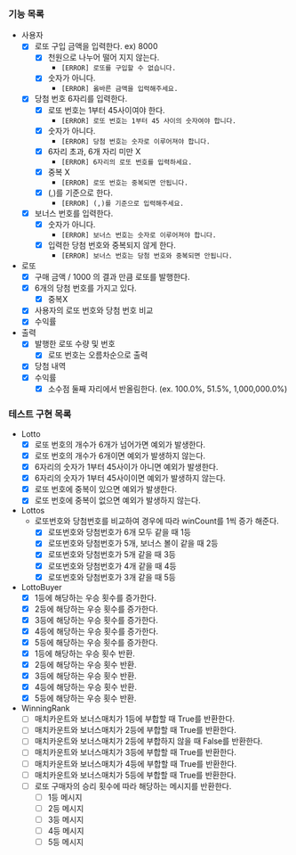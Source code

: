 ### 기능 목록

- 사용자
    - [x]  로또 구입 금액을 입력한다. ex) 8000
        - [x]  천원으로 나누어 떨어 지지 않는다.
            - `[ERROR] 로또를 구입할 수 없습니다.`
        - [x]  숫자가 아니다.
            - `[ERROR] 옳바른 금액을 입력해주세요.`
    - [x]  당첨 번호 6자리를 입력한다.
        - [x]  로또 번호는 1부터 45사이여야 한다.
            - `[ERROR] 로또 번호는 1부터 45 사이의 숫자여야 합니다.`
        - [x]  숫자가 아니다.
            - `[ERROR] 당첨 번호는 숫자로 이루어져야 합니다.`
        - [x]  6자리 초과, 6개 자리 미만 X
            - `[ERROR] 6자리의 로또 번호를 입력하세요.`
        - [x]  중복 X
            - `[ERROR] 로또 번호는 중복되면 안됩니다.`
        - [x]  (,)를 기준으로 한다.
            - `[ERROR] (,)를 기준으로 입력해주세요.`
    - [x]  보너스 번호를 입력한다.
        - [x]  숫자가 아니다.
            - `[ERROR] 보너스 번호는 숫자로 이루어져야 합니다.`
        - [x]  입력한 당첨 번호와 중복되지 않게 한다.
            - `[ERROR] 보너스 번호는 당첨 번호와 중복되면 안됩니다.`
- 로또
    - [x]  구매 금액 / 1000 의 결과 만큼 로또를 발행한다.
    - [x]  6개의 당첨 번호를 가지고 있다.
        - [x]  중복X
    - [x]  사용자의 로또 번호와 당첨 번호 비교
    - [x]  수익률
- 출력
    - [x]  발행한 로또 수량 및 번호
        - [x]  로또 번호는 오름차순으로 출력
    - [x]  당첨 내역
    - [x]  수익률
        - [x]  소수점 둘째 자리에서 반올림한다. (ex. 100.0%, 51.5%, 1,000,000.0%)

### 테스트 구현 목록

- Lotto
    - [x] 로또 번호의 개수가 6개가 넘어가면 예외가 발생한다.
    - [x] 로또 번호의 개수가 6개이면 예외가 발생하지 않는다.
    - [x] 6자리의 숫자가 1부터 45사이가 아니면 예외가 발생한다.
    - [x] 6자리의 숫자가 1부터 45사이이면 예외가 발생하지 않는다.
    - [x] 로또 번호에 중복이 있으면 예외가 발생한다.
    - [x] 로또 번호에 중복이 없으면 예외가 발생하지 않는다.
- Lottos
    - 로또번호와 당첨번호를 비교하여 경우에 따라 winCount를 1씩 증가 해준다.
        - [x] 로또번호와 당첨번호가 6개 모두 같을 때 1등
        - [x] 로또번호와 당첨번호가 5개, 보너스 볼이 같을 때 2등
        - [x] 로또번호와 당첨번호가 5개 같을 때 3등
        - [x] 로또번호와 당첨번호가 4개 같을 때 4등
        - [x] 로또번호와 당첨번호가 3개 같을 때 5등
- LottoBuyer
    - [x] 1등에 해당하는 우승 횟수를 증가한다.
    - [x] 2등에 해당하는 우승 횟수를 증가한다.
    - [x] 3등에 해당하는 우승 횟수를 증가한다.
    - [x] 4등에 해당하는 우승 횟수를 증가한다.
    - [x] 5등에 해당하는 우승 횟수를 증가한다.
    - [x] 1등에 해당하는 우승 횟수 반환.
    - [x] 2등에 해당하는 우승 횟수 반환.
    - [x] 3등에 해당하는 우승 횟수 반환.
    - [x] 4등에 해당하는 우승 횟수 반환.
    - [x] 5등에 해당하는 우승 횟수 반환.
- WinningRank
    - [ ] 매치카운트와 보너스매치가 1등에 부합할 때 True를 반환한다.
    - [ ] 매치카운트와 보너스매치가 2등에 부합할 때 True를 반환한다.
    - [ ] 매치카운트와 보너스매치가 2등에 부합하지 않을 때 False를 반환한다.
    - [ ] 매치카운트와 보너스매치가 3등에 부합할 때 True를 반환한다.
    - [ ] 매치카운트와 보너스매치가 4등에 부합할 때 True를 반환한다.
    - [ ] 매치카운트와 보너스매치가 5등에 부합할 때 True를 반환한다.
    - [ ] 로또 구매자의 승리 횟수에 따라 해당하는 메시지를 반환한다.
        - [ ] 1등 메시지
        - [ ] 2등 메시지
        - [ ] 3등 메시지
        - [ ] 4등 메시지
        - [ ] 5등 메시지